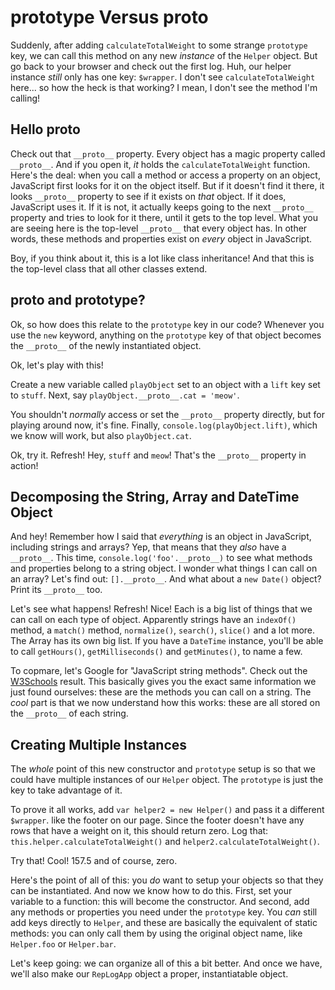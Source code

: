 # prototype Versus __proto__

Suddenly, after adding `calculateTotalWeight` to some strange `prototype` key, we
can call this method on any new *instance* of the `Helper` object. But go back to
your browser and check out the first log. Huh, our helper instance *still* only has
one key: `$wrapper`. I don't see `calculateTotalWeight` here... so how the heck is
that working? I mean, I don't see the method I'm calling!

## Hello __proto__

Check out that `__proto__` property. Every object has a magic property called
`__proto__`. And if you open it, *it* holds the `calculateTotalWeight` function.
Here's the deal: when you call a method or access a property on an object, JavaScript
first looks for it on the object itself. But if it doesn't find it there, it looks
`__proto__` property to see if it exists on *that* object. If it does, JavaScript
uses it. If it is not, it actually keeps going to the next `__proto__` property and
tries to look for it there, until it gets to the top level. What you are seeing here
is the top-level `__proto__` that every object has. In other words, these methods
and properties exist on *every* object in JavaScript.

Boy, if you think about it, this is a lot like class inheritance! And that this is
the top-level class that all other classes extend.

## __proto__ and prototype?

Ok, so how does this relate to the `prototype` key in our code? Whenever you use
the `new` keyword, anything on the `prototype` key of that object becomes the
`__proto__` of the newly instantiated object.

Ok, let's play with this!

Create a new variable called `playObject` set to an object with a `lift` key set
to `stuff`. Next, say `playObject.__proto__.cat = 'meow'`.

You shouldn't *normally* access or set the `__proto__` property directly, but for
playing around now, it's fine. Finally, `console.log(playObject.lift)`, which we
know will work, but also `playObject.cat`.

Ok, try it. Refresh! Hey, `stuff` and `meow`! That's the `__proto__` property in
action!

## Decomposing the String, Array and DateTime Object

And hey! Remember how I said that *everything* is an object in JavaScript, including
strings and arrays? Yep, that means that they *also* have a `__proto__`. This time,
`console.log('foo'.__proto__)` to see what methods and properties belong to a string
object. I wonder what things I can call on an array? Let's find out: `[].__proto__`.
And what about a `new Date()` object? Print its `__proto__` too.

Let's see what happens! Refresh! Nice! Each is a big list of things that we can call
on each type of object. Apparently strings have an `indexOf()` method, a `match()`
method, `normalize()`, `search()`, `slice()` and a lot more. The Array has its own
big list. If you have a `DateTime` instance, you'll be able to call `getHours()`,
`getMilliseconds()` and `getMinutes()`, to name a few.

To copmare, let's Google for "JavaScript string methods". Check out the
[W3Schools](http://www.w3schools.com/jsref/jsref_obj_string.asp) result. This basically
gives you the exact same information we just found ourselves: these are the methods
you can call on a string. The *cool* part is that we now understand how this works:
these are all stored on the `__proto__` of each string.

## Creating Multiple Instances

The *whole* point of this new constructor and `prototype` setup is so that we could
have multiple instances of our `Helper` object. The `prototype` is just the key to
take advantage of it.

To prove it all works, add `var helper2 = new Helper()` and pass it a different
`$wrapper`. like the footer on our page. Since the footer doesn't have any rows that
have a weight on it, this should return zero. Log that: `this.helper.calculateTotalWeight()`
and `helper2.calculateTotalWeight()`.

Try that! Cool! 157.5 and of course, zero.

Here's the point of all of this: you *do* want to setup your objects so that they
can be instantiated. And now we know how to do this. First, set your variable to
a function: this will become the constructor. And second, add any methods or properties
you need under the `prototype` key. You *can* still add keys directly to `Helper`,
and these are basically the equivalent of static methods: you can only call them by
using the original object name, like `Helper.foo` or `Helper.bar`.

Let's keep going: we can organize all of this a bit better. And once we have, we'll
also make our `RepLogApp` object a proper, instantiatable object.
